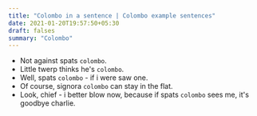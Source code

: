 ```yaml
---
title: "Colombo in a sentence | Colombo example sentences"
date: 2021-01-20T19:57:50+05:30
draft: falses
summary: "Colombo"
---
```

- Not against spats `colombo`.
- Little twerp thinks he's `colombo`.
- Well, spats `colombo` - if i were saw one.
- Of course, signora `colombo` can stay in the flat.
- Look, chief - i better blow now, because if spats `colombo` sees me, it's goodbye charlie.
                 

